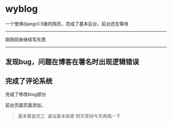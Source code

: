 wyblog
======
一个使用django1.5做的网页，完成了基本后台，前台还在等待

---------------
刚刚回来继续写东西

--------------
发现bug，问题在博客在署名时出现逻辑错误
-------------
完成了评论系统
-------------
完成了修改blog部分


前台页面页面添加，

>基本算是完工.
> 课设基本结束
>明天答辩今天再搞一下
